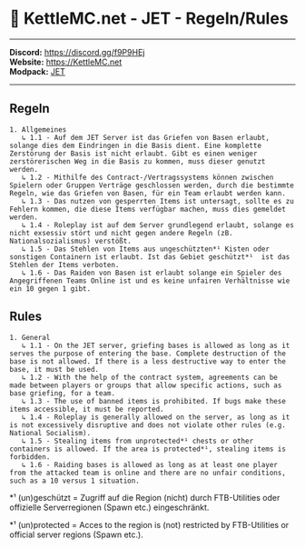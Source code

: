 # 🚀 KettleMC.net - JET - Regeln/Rules

___

**Discord:** https://discord.gg/f9P9HEj</br>
**Website:** https://KettleMC.net</br>
**Modpack:** [JET](https://www.curseforge.com/minecraft/modpacks/jet)

___

## Regeln 
```
1. Allgemeines 
   ↳ 1.1 - Auf dem JET Server ist das Griefen von Basen erlaubt, solange dies dem Eindringen in die Basis dient. Eine komplette Zerstörung der Basis ist nicht erlaubt. Gibt es einen weniger zerstörerischen Weg in die Basis zu kommen, muss dieser genutzt werden. 
   ↳ 1.2 - Mithilfe des Contract-/Vertragssystems können zwischen Spielern oder Gruppen Verträge geschlossen werden, durch die bestimmte Regeln, wie das Griefen von Basen, für ein Team erlaubt werden kann.
   ↳ 1.3 - Das nutzen von gesperrten Items ist untersagt, sollte es zu Fehlern kommen, die diese Items verfügbar machen, muss dies gemeldet werden.
   ↳ 1.4 - Roleplay ist auf dem Server grundlegend erlaubt, solange es nicht exsessiv stört und nicht gegen andere Regeln (zB. Nationalsozialismus) verstößt.
   ↳ 1.5 - Das Stehlen von Items aus ungeschützten*¹ Kisten oder sonstigen Containern ist erlaubt. Ist das Gebiet geschützt*¹  ist das Stehlen der Items verboten.
   ↳ 1.6 - Das Raiden von Basen ist erlaubt solange ein Spieler des Angegriffenen Teams Online ist und es keine unfairen Verhältnisse wie ein 10 gegen 1 gibt.
```

## Rules 
```
1. General  
   ↳ 1.1 - On the JET server, griefing bases is allowed as long as it serves the purpose of entering the base. Complete destruction of the base is not allowed. If there is a less destructive way to enter the base, it must be used.  
   ↳ 1.2 - With the help of the contract system, agreements can be made between players or groups that allow specific actions, such as base griefing, for a team.  
   ↳ 1.3 - The use of banned items is prohibited. If bugs make these items accessible, it must be reported.  
   ↳ 1.4 - Roleplay is generally allowed on the server, as long as it is not excessively disruptive and does not violate other rules (e.g. National Socialism).  
   ↳ 1.5 - Stealing items from unprotected*¹ chests or other containers is allowed. If the area is protected*¹, stealing items is forbidden.  
   ↳ 1.6 - Raiding bases is allowed as long as at least one player from the attacked team is online and there are no unfair conditions, such as a 10 versus 1 situation.  
```

*¹ (un)geschützt = Zugriff auf die Region (nicht) durch FTB-Utilities oder offizielle Serverregionen (Spawn etc.) eingeschränkt.</br>

*¹ (un)protected = Acces to the region is (not) restricted by FTB-Utilities or official server regions (Spawn etc.).</br>

